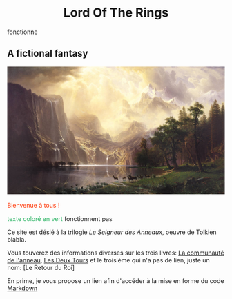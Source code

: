 # <center>Lord Of The Rings</center> 
fonctionne

## A fictional fantasy

![image](image/Hideaway.jpg)

<font color='#FF3300'>Bienvenue à tous !</font>

<font color=#26B260>texte coloré en vert</font>
fonctionnent pas

Ce site est désié à la trilogie *Le Seigneur des Anneaux*, oeuvre de Tolkien blabla.

Vous touverez des informations diverses sur les trois livres: 
[La communauté de l'anneau](Exposants.md),
[Les Deux Tours](LesDeuxTours.md)
et le troisième qui n'a pas de lien, juste un nom: 
[Le Retour du Roi]

En prime, je vous propose un lien afin d'accéder à la mise en forme du code [Markdown](https://help.whaller.com/fr/article/syntaxe-markdown-ymka8w/)

